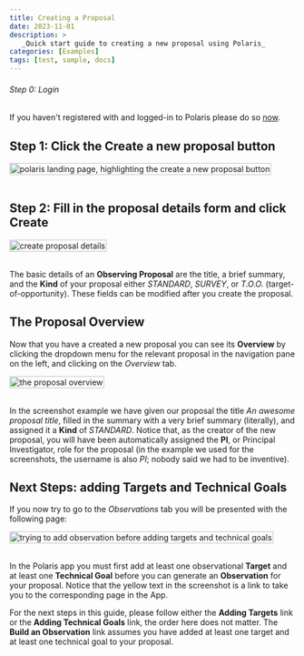 ```yaml
---
title: Creating a Proposal
date: 2023-11-01
description: >
   _Quick start guide to creating a new proposal using Polaris_
categories: [Examples]
tags: [test, sample, docs]
---
```


###### Step 0: Login

If you haven't registered with and logged-in to Polaris please do so [now](tbc).

##  Step 1: Click the **Create a new proposal** button

<img src="/images/get_started_create_proposal.png" style="width: max-content" alt="polaris landing page, highlighting the create a new proposal button">
<br />
<br />

## Step 2: Fill in the proposal details form and click **Create**

<img src="/images/get_started_create_proposal_details.png" style="width: fit-content" alt="create proposal details"> 
<br />
<br />

The basic details of an **Observing Proposal** are the title, a brief summary, and the **Kind** of your proposal 
either _STANDARD_, _SURVEY_, or _T.O.O._ (target-of-opportunity). These fields can be modified after you create 
the proposal.

## The Proposal Overview

Now that you have a created a new proposal you can see its **Overview** by clicking the dropdown 
menu for the relevant proposal in the navigation pane on the left, and clicking on the _Overview_ 
tab.

<img src="/images/get_started_the_proposal_overview.png" style="width: fit-content" alt="the proposal overview">
<br />
<br />

In the screenshot example we have given our proposal the title _An awesome proposal title_, filled 
in the summary with a very brief summary (literally), and assigned it a **Kind** of _STANDARD_. Notice 
that, as the creator of the new proposal, you will have been automatically assigned the **PI**, or 
Principal Investigator, role for the proposal (in the example we used for the screenshots, the 
username is also _PI_; nobody said we had to be inventive).

## Next Steps: adding Targets and Technical Goals

If you now try to go to the _Observations_ tab you will be presented with the following page:

<img src="/images/get_started_observation_missing_target_goal.png" style="width: fit-content" alt="trying to add observation before adding targets and technical goals">
<br />
<br />

In the Polaris app you must first add at least one observational **Target** and at least one **Technical
Goal** before you can generate an **Observation** for your proposal. Notice that the yellow text in the
screenshot is a link to take you to the corresponding page in the App. 

For the next steps in this guide, please follow either the **Adding Targets** link or the **Adding Technical Goals** 
link, the order here does not matter. The **Build an Observation** link assumes you have added at least one target 
and at least one technical goal to your proposal.
